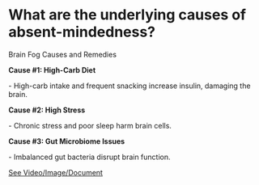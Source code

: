 # What are the underlying causes of absent-mindedness?

Brain Fog Causes and Remedies

**Cause #1: High-Carb Diet**

\- High-carb intake and frequent snacking increase insulin, damaging the brain.

**Cause #2: High Stress**

\- Chronic stress and poor sleep harm brain cells.

**Cause #3: Gut Microbiome Issues**

\- Imbalanced gut bacteria disrupt brain function.

 [See Video/Image/Document](https://hls-player.drberg.com/asset?path=migrated-assets/absent-minded-how-to-stop-it-absent-mindedness-forgetfulness-cure-drberg)